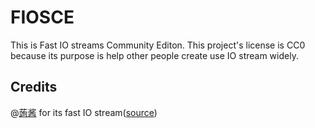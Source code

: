 # FIOSCE
This is Fast IO streams Community Editon.
This project's license is CC0 because its purpose is help other people create use IO stream widely.
## Credits
@[蒟酱](https://www.luogu.com.cn/user/310818) for its fast IO stream([source](https://githubfast.com/g1thubhack3r/FIOSCE/blob/master/src/%E8%92%9F%E9%85%B1.h))

